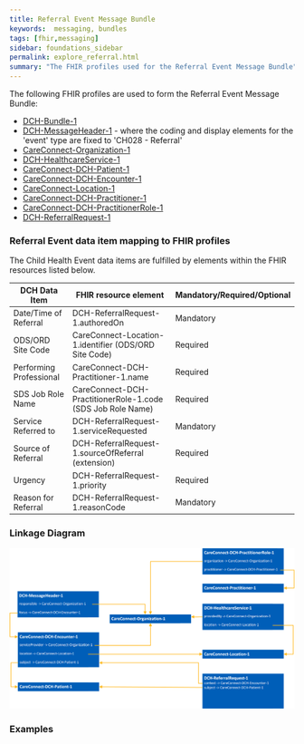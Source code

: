 ```yaml
---
title: Referral Event Message Bundle
keywords:  messaging, bundles
tags: [fhir,messaging]
sidebar: foundations_sidebar
permalink: explore_referral.html
summary: "The FHIR profiles used for the Referral Event Message Bundle"
---
```


The following FHIR profiles are used to form the Referral Event Message Bundle:

- [DCH-Bundle-1](https://fhir.nhs.uk/STU3/StructureDefinition/DCH-Bundle-1)
- [DCH-MessageHeader-1](https://fhir.nhs.uk/STU3/StructureDefinition/DCH-MessageHeader-1) - where the coding and display elements for the 'event' type are fixed to 'CH028 - Referral' 
- [CareConnect-Organization-1](https://fhir.hl7.org.uk/STU3/StructureDefinition/CareConnect-Organization-1)
- [DCH-HealthcareService-1](https://fhir.nhs.uk/STU3/StructureDefinition/DCH-HealthcareService-1)
- [CareConnect-DCH-Patient-1](https://fhir.nhs.uk/STU3/StructureDefinition/CareConnect-DCH-Patient-1)
- [CareConnect-DCH-Encounter-1](https://fhir.nhs.uk/STU3/StructureDefinition/CareConnect-DCH-Encounter-1)
- [CareConnect-Location-1](https://fhir.hl7.org.uk/STU3/StructureDefinition/CareConnect-Location-1)
- [CareConnect-DCH-Practitioner-1](https://fhir.nhs.uk/STU3/StructureDefinition/CareConnect-DCH-Practitioner-1)
- [CareConnect-DCH-PractitionerRole-1](https://fhir.nhs.uk/STU3/StructureDefinition/CareConnect-DCH-PractitionerRole-1)
- [DCH-ReferralRequest-1](https://fhir.nhs.uk/STU3/StructureDefinition/DCH-ReferralRequest-1)


### Referral Event data item mapping to FHIR profiles ###

The Child Health Event data items are fulfilled by elements within the FHIR resources listed below.
                                                                                                   
| DCH Data Item                | FHIR resource element                                               | Mandatory/Required/Optional |
|------------------------------|---------------------------------------------------------------------|-----------------------------|
| Date/Time of Referral             | DCH-ReferralRequest-1.authoredOn                                      | Mandatory                   |
| ODS/ORD Site Code                | CareConnect-Location-1.identifier (ODS/ORD Site Code)               | Required                   |
| Performing Professional            | CareConnect-DCH-Practitioner-1.name                                 | Required                   |
| SDS Job Role Name            | CareConnect-DCH-PractitionerRole-1.code (SDS Job Role Name)         | Required                   |
| Service Referred to        | DCH-ReferralRequest-1.serviceRequested                                     | Mandatory                   |
| Source of Referral      | DCH-ReferralRequest-1.sourceOfReferral (extension)                  | Required                    |
| Urgency                      | DCH-ReferralRequest-1.priority                                     | Required                    |
| Reason for Referral          | DCH-ReferralRequest-1.reasonCode                                        | Mandatory                   | 


### Linkage Diagram ###

<img src="images/explore/Referral.png">



### Examples ###

<script src="https://gist.github.com/IOPS-DEV/3a533dbed34f30392d2341c9a5b9c313.js"></script>



<script src="https://gist.github.com/IOPS-DEV/e83f29d5cab77d53605be6b56dd6902a.js"></script>
